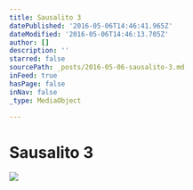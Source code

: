 ```yaml
---
title: Sausalito 3
datePublished: '2016-05-06T14:46:41.965Z'
dateModified: '2016-05-06T14:46:13.705Z'
author: []
description: ''
starred: false
sourcePath: _posts/2016-05-06-sausalito-3.md
inFeed: true
hasPage: false
inNav: false
_type: MediaObject

---
```

# Sausalito 3
![](https://the-grid-user-content.s3-us-west-2.amazonaws.com/2f0c0ca6-d2b3-486d-83ad-f05cd7fcb437.jpg)